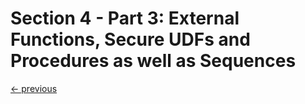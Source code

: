 # Section 4 - Part 3: External Functions, Secure UDFs and Procedures as well as Sequences

[<- previous](README.md)